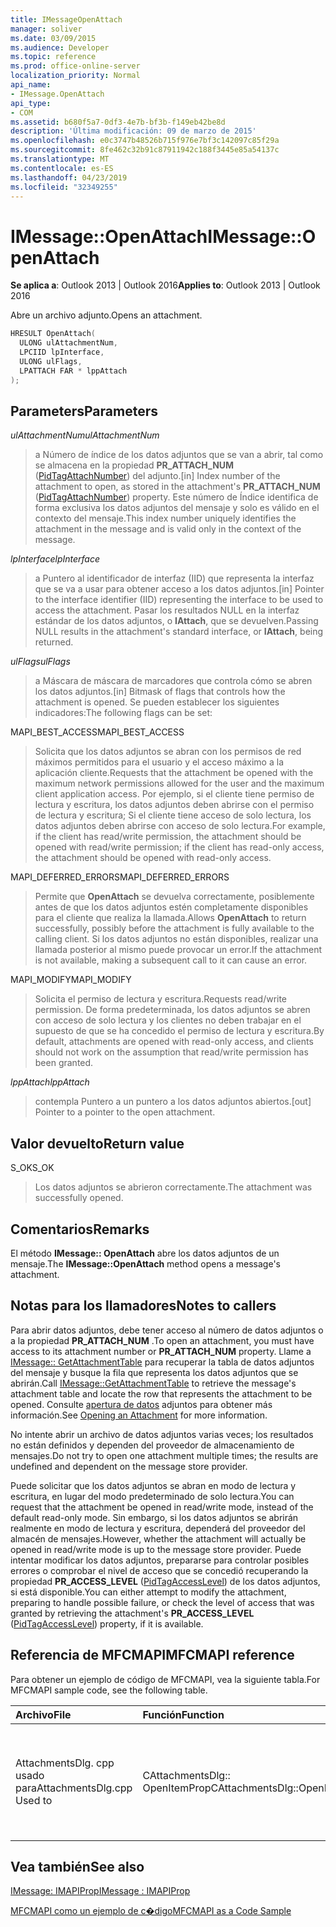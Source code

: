 ```yaml
---
title: IMessageOpenAttach
manager: soliver
ms.date: 03/09/2015
ms.audience: Developer
ms.topic: reference
ms.prod: office-online-server
localization_priority: Normal
api_name:
- IMessage.OpenAttach
api_type:
- COM
ms.assetid: b680f5a7-0df3-4e7b-bf3b-f149eb42be8d
description: 'Última modificación: 09 de marzo de 2015'
ms.openlocfilehash: e0c3747b48526b715f976e7bf3c142097c85f29a
ms.sourcegitcommit: 8fe462c32b91c87911942c188f3445e85a54137c
ms.translationtype: MT
ms.contentlocale: es-ES
ms.lasthandoff: 04/23/2019
ms.locfileid: "32349255"
---
```

# <a name="imessageopenattach"></a><span data-ttu-id="4249a-103">IMessage::OpenAttach</span><span class="sxs-lookup"><span data-stu-id="4249a-103">IMessage::OpenAttach</span></span>

  
  
<span data-ttu-id="4249a-104">**Se aplica a**: Outlook 2013 | Outlook 2016</span><span class="sxs-lookup"><span data-stu-id="4249a-104">**Applies to**: Outlook 2013 | Outlook 2016</span></span> 
  
<span data-ttu-id="4249a-105">Abre un archivo adjunto.</span><span class="sxs-lookup"><span data-stu-id="4249a-105">Opens an attachment.</span></span> 
  
```cpp
HRESULT OpenAttach(
  ULONG ulAttachmentNum,
  LPCIID lpInterface,
  ULONG ulFlags,
  LPATTACH FAR * lppAttach
);
```

## <a name="parameters"></a><span data-ttu-id="4249a-106">Parameters</span><span class="sxs-lookup"><span data-stu-id="4249a-106">Parameters</span></span>

 <span data-ttu-id="4249a-107">_ulAttachmentNum_</span><span class="sxs-lookup"><span data-stu-id="4249a-107">_ulAttachmentNum_</span></span>
  
> <span data-ttu-id="4249a-108">a Número de índice de los datos adjuntos que se van a abrir, tal como se almacena en la propiedad **PR_ATTACH_NUM** ([PidTagAttachNumber](pidtagattachnumber-canonical-property.md)) del adjunto.</span><span class="sxs-lookup"><span data-stu-id="4249a-108">[in] Index number of the attachment to open, as stored in the attachment's **PR_ATTACH_NUM** ([PidTagAttachNumber](pidtagattachnumber-canonical-property.md)) property.</span></span> <span data-ttu-id="4249a-109">Este número de Índice identifica de forma exclusiva los datos adjuntos del mensaje y solo es válido en el contexto del mensaje.</span><span class="sxs-lookup"><span data-stu-id="4249a-109">This index number uniquely identifies the attachment in the message and is valid only in the context of the message.</span></span>
    
 <span data-ttu-id="4249a-110">_lpInterface_</span><span class="sxs-lookup"><span data-stu-id="4249a-110">_lpInterface_</span></span>
  
> <span data-ttu-id="4249a-111">a Puntero al identificador de interfaz (IID) que representa la interfaz que se va a usar para obtener acceso a los datos adjuntos.</span><span class="sxs-lookup"><span data-stu-id="4249a-111">[in] Pointer to the interface identifier (IID) representing the interface to be used to access the attachment.</span></span> <span data-ttu-id="4249a-112">Pasar los resultados NULL en la interfaz estándar de los datos adjuntos, o **IAttach**, que se devuelven.</span><span class="sxs-lookup"><span data-stu-id="4249a-112">Passing NULL results in the attachment's standard interface, or **IAttach**, being returned.</span></span> 
    
 <span data-ttu-id="4249a-113">_ulFlags_</span><span class="sxs-lookup"><span data-stu-id="4249a-113">_ulFlags_</span></span>
  
> <span data-ttu-id="4249a-114">a Máscara de máscara de marcadores que controla cómo se abren los datos adjuntos.</span><span class="sxs-lookup"><span data-stu-id="4249a-114">[in] Bitmask of flags that controls how the attachment is opened.</span></span> <span data-ttu-id="4249a-115">Se pueden establecer los siguientes indicadores:</span><span class="sxs-lookup"><span data-stu-id="4249a-115">The following flags can be set:</span></span> 
    
<span data-ttu-id="4249a-116">MAPI_BEST_ACCESS</span><span class="sxs-lookup"><span data-stu-id="4249a-116">MAPI_BEST_ACCESS</span></span> 
  
> <span data-ttu-id="4249a-117">Solicita que los datos adjuntos se abran con los permisos de red máximos permitidos para el usuario y el acceso máximo a la aplicación cliente.</span><span class="sxs-lookup"><span data-stu-id="4249a-117">Requests that the attachment be opened with the maximum network permissions allowed for the user and the maximum client application access.</span></span> <span data-ttu-id="4249a-118">Por ejemplo, si el cliente tiene permiso de lectura y escritura, los datos adjuntos deben abrirse con el permiso de lectura y escritura; Si el cliente tiene acceso de solo lectura, los datos adjuntos deben abrirse con acceso de solo lectura.</span><span class="sxs-lookup"><span data-stu-id="4249a-118">For example, if the client has read/write permission, the attachment should be opened with read/write permission; if the client has read-only access, the attachment should be opened with read-only access.</span></span> 
    
<span data-ttu-id="4249a-119">MAPI_DEFERRED_ERRORS</span><span class="sxs-lookup"><span data-stu-id="4249a-119">MAPI_DEFERRED_ERRORS</span></span> 
  
> <span data-ttu-id="4249a-120">Permite que **OpenAttach** se devuelva correctamente, posiblemente antes de que los datos adjuntos estén completamente disponibles para el cliente que realiza la llamada.</span><span class="sxs-lookup"><span data-stu-id="4249a-120">Allows **OpenAttach** to return successfully, possibly before the attachment is fully available to the calling client.</span></span> <span data-ttu-id="4249a-121">Si los datos adjuntos no están disponibles, realizar una llamada posterior al mismo puede provocar un error.</span><span class="sxs-lookup"><span data-stu-id="4249a-121">If the attachment is not available, making a subsequent call to it can cause an error.</span></span> 
    
<span data-ttu-id="4249a-122">MAPI_MODIFY</span><span class="sxs-lookup"><span data-stu-id="4249a-122">MAPI_MODIFY</span></span> 
  
> <span data-ttu-id="4249a-123">Solicita el permiso de lectura y escritura.</span><span class="sxs-lookup"><span data-stu-id="4249a-123">Requests read/write permission.</span></span> <span data-ttu-id="4249a-124">De forma predeterminada, los datos adjuntos se abren con acceso de solo lectura y los clientes no deben trabajar en el supuesto de que se ha concedido el permiso de lectura y escritura.</span><span class="sxs-lookup"><span data-stu-id="4249a-124">By default, attachments are opened with read-only access, and clients should not work on the assumption that read/write permission has been granted.</span></span> 
    
 <span data-ttu-id="4249a-125">_lppAttach_</span><span class="sxs-lookup"><span data-stu-id="4249a-125">_lppAttach_</span></span>
  
> <span data-ttu-id="4249a-126">contempla Puntero a un puntero a los datos adjuntos abiertos.</span><span class="sxs-lookup"><span data-stu-id="4249a-126">[out] Pointer to a pointer to the open attachment.</span></span>
    
## <a name="return-value"></a><span data-ttu-id="4249a-127">Valor devuelto</span><span class="sxs-lookup"><span data-stu-id="4249a-127">Return value</span></span>

<span data-ttu-id="4249a-128">S_OK</span><span class="sxs-lookup"><span data-stu-id="4249a-128">S_OK</span></span> 
  
> <span data-ttu-id="4249a-129">Los datos adjuntos se abrieron correctamente.</span><span class="sxs-lookup"><span data-stu-id="4249a-129">The attachment was successfully opened.</span></span>
    
## <a name="remarks"></a><span data-ttu-id="4249a-130">Comentarios</span><span class="sxs-lookup"><span data-stu-id="4249a-130">Remarks</span></span>

<span data-ttu-id="4249a-131">El método **IMessage:: OpenAttach** abre los datos adjuntos de un mensaje.</span><span class="sxs-lookup"><span data-stu-id="4249a-131">The **IMessage::OpenAttach** method opens a message's attachment.</span></span> 
  
## <a name="notes-to-callers"></a><span data-ttu-id="4249a-132">Notas para los llamadores</span><span class="sxs-lookup"><span data-stu-id="4249a-132">Notes to callers</span></span>

<span data-ttu-id="4249a-133">Para abrir datos adjuntos, debe tener acceso al número de datos adjuntos o a la propiedad **PR_ATTACH_NUM** .</span><span class="sxs-lookup"><span data-stu-id="4249a-133">To open an attachment, you must have access to its attachment number or **PR_ATTACH_NUM** property.</span></span> <span data-ttu-id="4249a-134">Llame a [IMessage:: GetAttachmentTable](imessage-getattachmenttable.md) para recuperar la tabla de datos adjuntos del mensaje y busque la fila que representa los datos adjuntos que se abrirán.</span><span class="sxs-lookup"><span data-stu-id="4249a-134">Call [IMessage::GetAttachmentTable](imessage-getattachmenttable.md) to retrieve the message's attachment table and locate the row that represents the attachment to be opened.</span></span> <span data-ttu-id="4249a-135">Consulte [apertura de datos](opening-an-attachment.md) adjuntos para obtener más información.</span><span class="sxs-lookup"><span data-stu-id="4249a-135">See [Opening an Attachment](opening-an-attachment.md) for more information.</span></span> 
  
<span data-ttu-id="4249a-136">No intente abrir un archivo de datos adjuntos varias veces; los resultados no están definidos y dependen del proveedor de almacenamiento de mensajes.</span><span class="sxs-lookup"><span data-stu-id="4249a-136">Do not try to open one attachment multiple times; the results are undefined and dependent on the message store provider.</span></span>
  
<span data-ttu-id="4249a-137">Puede solicitar que los datos adjuntos se abran en modo de lectura y escritura, en lugar del modo predeterminado de solo lectura.</span><span class="sxs-lookup"><span data-stu-id="4249a-137">You can request that the attachment be opened in read/write mode, instead of the default read-only mode.</span></span> <span data-ttu-id="4249a-138">Sin embargo, si los datos adjuntos se abrirán realmente en modo de lectura y escritura, dependerá del proveedor del almacén de mensajes.</span><span class="sxs-lookup"><span data-stu-id="4249a-138">However, whether the attachment will actually be opened in read/write mode is up to the message store provider.</span></span> <span data-ttu-id="4249a-139">Puede intentar modificar los datos adjuntos, prepararse para controlar posibles errores o comprobar el nivel de acceso que se concedió recuperando la propiedad **PR_ACCESS_LEVEL** ([PidTagAccessLevel](pidtagaccesslevel-canonical-property.md)) de los datos adjuntos, si está disponible.</span><span class="sxs-lookup"><span data-stu-id="4249a-139">You can either attempt to modify the attachment, preparing to handle possible failure, or check the level of access that was granted by retrieving the attachment's **PR_ACCESS_LEVEL** ([PidTagAccessLevel](pidtagaccesslevel-canonical-property.md)) property, if it is available.</span></span> 
  
## <a name="mfcmapi-reference"></a><span data-ttu-id="4249a-140">Referencia de MFCMAPI</span><span class="sxs-lookup"><span data-stu-id="4249a-140">MFCMAPI reference</span></span>

<span data-ttu-id="4249a-141">Para obtener un ejemplo de código de MFCMAPI, vea la siguiente tabla.</span><span class="sxs-lookup"><span data-stu-id="4249a-141">For MFCMAPI sample code, see the following table.</span></span>
  
|<span data-ttu-id="4249a-142">**Archivo**</span><span class="sxs-lookup"><span data-stu-id="4249a-142">**File**</span></span>|<span data-ttu-id="4249a-143">**Función**</span><span class="sxs-lookup"><span data-stu-id="4249a-143">**Function**</span></span>|<span data-ttu-id="4249a-144">**Comentario**</span><span class="sxs-lookup"><span data-stu-id="4249a-144">**Comment**</span></span>|
|:-----|:-----|:-----|
|<span data-ttu-id="4249a-145">AttachmentsDlg. cpp usado para</span><span class="sxs-lookup"><span data-stu-id="4249a-145">AttachmentsDlg.cpp Used to</span></span>  <br/> |<span data-ttu-id="4249a-146">CAttachmentsDlg:: OpenItemProp</span><span class="sxs-lookup"><span data-stu-id="4249a-146">CAttachmentsDlg::OpenItemProp</span></span>  <br/> |<span data-ttu-id="4249a-147">MFCMAPI usa el método **IMessage:: OpenAttach** para abrir objetos Attachment,</span><span class="sxs-lookup"><span data-stu-id="4249a-147">MFCMAPI uses the **IMessage::OpenAttach** method to open attachment objects,</span></span>  <br/> |
   
## <a name="see-also"></a><span data-ttu-id="4249a-148">Vea también</span><span class="sxs-lookup"><span data-stu-id="4249a-148">See also</span></span>



[<span data-ttu-id="4249a-149">IMessage: IMAPIProp</span><span class="sxs-lookup"><span data-stu-id="4249a-149">IMessage : IMAPIProp</span></span>](imessageimapiprop.md)


[<span data-ttu-id="4249a-150">MFCMAPI como un ejemplo de c�digo</span><span class="sxs-lookup"><span data-stu-id="4249a-150">MFCMAPI as a Code Sample</span></span>](mfcmapi-as-a-code-sample.md)

